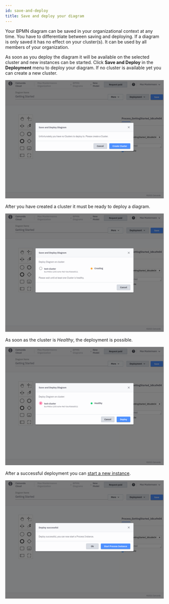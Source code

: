 ```yaml
---
id: save-and-deploy
title: Save and deploy your diagram
---
```


Your BPMN diagram can be saved in your organizational context at any time. You have to differentiate between saving and deploying. If a diagram is only saved it has no effect on your cluster(s). It can be used by all members of your organization.

As soon as you deploy the diagram it will be available on the selected cluster and new instances can be started. Click **Save and Deploy** in the **Deployment** menu to deploy your diagram. If no cluster is available yet you can create a new cluster.

![no-cluster](img/no-cluster-message.png)

After you have created a cluster it must be ready to deploy a diagram.

![cluster creating](img/cluster-creating.png)

As soon as the cluster is _Healthy_, the deployment is possible.

![save and deploy](img/save-and-deploy.png)

After a successful deployment you can [start a new instance](./start-instance.md).

![start process instance](img/start-process-instance.png)

